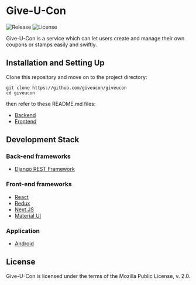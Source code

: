 # Give-U-Con

![Release](https://img.shields.io/github/v/release/giveucon/giveucon?include_prereleases)
![License](https://img.shields.io/github/license/giveucon/giveucon)

Give-U-Con is a service which can let users create and manage their own coupons or stamps easily and swiftly.


## Installation and Setting Up

Clone this repository and move on to the project directory:

```
git clone https://github.com/giveucon/giveucon
cd giveucon
```

then refer to these README.md files:
- [Backend](https://github.com/giveucon/giveucon/backend/README.md)
- [Frontend](https://github.com/giveucon/giveucon/frontend/README.md)


## Development Stack

### Back-end frameworks

- [Django REST Framework](https://www.django-rest-framework.org/)

### Front-end frameworks

- [React](https://reactjs.org/)
- [Redux](https://redux.js.org/)
- [Next.JS](https://nextjs.org/)
- [Material UI](https://material-ui.com/)

### Application

- [Android](https://developer.android.com/)


## License

Give-U-Con is licensed under the terms of the Mozilla Public License, v. 2.0.

